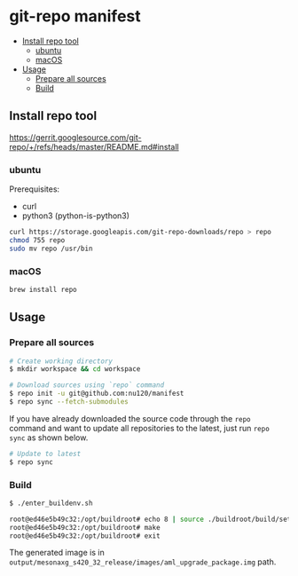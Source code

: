 # git-repo manifest

- [Install repo tool](#install-repo-tool)
  - [ubuntu](#ubuntu)
  - [macOS](#macos)
- [Usage](#usage)
  - [Prepare all sources](#prepare-all-sources)
  - [Build](#build)

## Install repo tool

<https://gerrit.googlesource.com/git-repo/+/refs/heads/master/README.md#install>

### ubuntu

Prerequisites:

- curl
- python3 (python-is-python3)

```sh
curl https://storage.googleapis.com/git-repo-downloads/repo > repo
chmod 755 repo
sudo mv repo /usr/bin
```

### macOS

```sh
brew install repo
```

## Usage

### Prepare all sources

```sh
# Create working directory
$ mkdir workspace && cd workspace

# Download sources using `repo` command
$ repo init -u git@github.com:nu120/manifest
$ repo sync --fetch-submodules
```

If you have already downloaded the source code through the `repo` command and want to update all repositories to the latest, just run `repo sync` as shown below.

```sh
# Update to latest
$ repo sync
```

### Build

```sh
$ ./enter_buildenv.sh

root@ed46e5b49c32:/opt/buildroot# echo 8 | source ./buildroot/build/setenv.sh
root@ed46e5b49c32:/opt/buildroot# make
root@ed46e5b49c32:/opt/buildroot# exit
```

The generated image is in `output/mesonaxg_s420_32_release/images/aml_upgrade_package.img` path.
